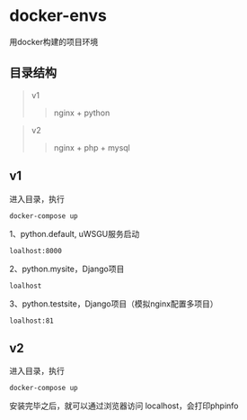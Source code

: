 # docker-envs
用docker构建的项目环境


## 目录结构

> v1
>> nginx + python

> v2
>> nginx + php + mysql


## v1

进入目录，执行
```
docker-compose up
````
1、python.default, uWSGU服务启动
```
loalhost:8000
````
2、python.mysite，Django项目
```
loalhost
````
3、python.testsite，Django项目（模拟nginx配置多项目）
```
loalhost:81
````

## v2

进入目录，执行
```
docker-compose up
````
安装完毕之后，就可以通过浏览器访问 localhost，会打印phpinfo

